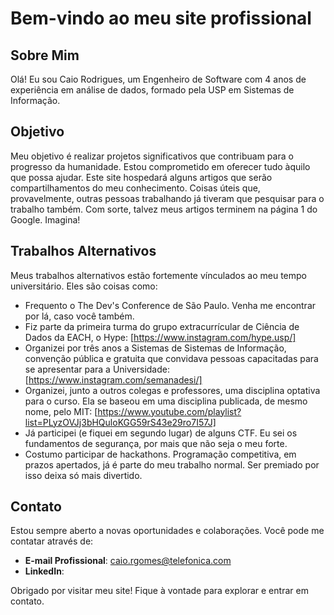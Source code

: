 # Bem-vindo ao meu site profissional

## Sobre Mim

Olá! Eu sou Caio Rodrigues, um Engenheiro de Software com 4 anos de experiência em análise de dados, formado pela USP em Sistemas de Informação.

## Objetivo

Meu objetivo é realizar projetos significativos que contribuam para o progresso da humanidade. Estou comprometido em oferecer tudo àquilo que possa ajudar.
Este site hospedará alguns artigos que serão compartilhamentos do meu conhecimento. Coisas úteis que, provavelmente, outras pessoas trabalhando já tiveram que pesquisar para o trabalho também. Com sorte, talvez meus artigos terminem na página 1 do Google. Imagina!

## Trabalhos Alternativos
Meus trabalhos alternativos estão fortemente vínculados ao meu tempo universitário. Eles são coisas como:

  - Frequento o The Dev's Conference de São Paulo. Venha me encontrar por lá, caso você também.
  - Fiz parte da primeira turma do grupo extracurrícular de Ciência de Dados da EACH, o Hype: [https://www.instagram.com/hype.usp/]
  - Organizei por três anos a Sistemas de Sistemas de Informação, convenção pública e gratuita que convidava pessoas capacitadas para se apresentar para a Universidade: [https://www.instagram.com/semanadesi/]
  - Organizei, junto a outros colegas e professores, uma disciplina optativa para o curso. Ela se baseou em uma disciplina publicada, de mesmo nome, pelo MIT: [https://www.youtube.com/playlist?list=PLyzOVJj3bHQuloKGG59rS43e29ro7I57J]
  - Já participei (e fiquei em segundo lugar) de alguns CTF. Eu sei os fundamentos de segurança, por mais que não seja o meu forte.
  - Costumo participar de hackathons. Programação competitiva, em prazos apertados, já é parte do meu trabalho normal. Ser premiado por isso deixa só mais divertido.

## Contato

Estou sempre aberto a novas oportunidades e colaborações. Você pode me contatar através de:

- **E-mail Profissional**: caio.rgomes@telefonica.com
- **LinkedIn**:

Obrigado por visitar meu site! Fique à vontade para explorar e entrar em contato.

